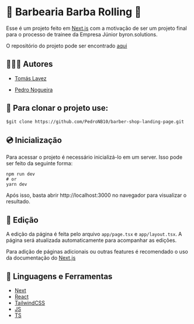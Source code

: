 # 💈 Barbearia Barba Rolling 💈

Esse é um projeto feito em [Next.js](https://nextjs.org) com a motivação de ser um projeto final para o processo de trainee da Empresa Júnior byron.solutions.

O repositório do projeto pode ser encontrado [aqui](https://github.com/PedroNB10/barber-shop-landing-page)

## 👨🏻‍💻 Autores

- [Tomás Lavez](https://github.com/tomlavez)

- [Pedro Nogueira](https://github.com/PedroNB10)

## 💾 Para clonar o projeto use:

```
$git clone https://github.com/PedroNB10/barber-shop-landing-page.git
```

## 💿 Inicialização

Para acessar o projeto é necessário inicializá-lo em um server. Isso pode ser feito da seguinte forma:

```
npm run dev
# or
yarn dev
```

Após isso, basta abrir http://localhost:3000 no navegador para visualizar o resultado.

## 📝 Edição

A edição da página é feita pelo arquivo `app/page.tsx` e `app/layout.tsx`. A página será atualizada automaticamente para acompanhar as edições.

Para adição de páginas adicionais ou outras features é recomendado o uso da documentação do [Next.js](https://nextjs.org/docs)

## 🔧 Linguagens e Ferramentas

- [Next](https://nextjs.org/)
- [React](https://react.dev/)
- [TailwindCSS](https://tailwindcss.com/)
- [JS](https://developer.mozilla.org/pt-BR/docs/Web/JavaScript)
- [TS](https://www.typescriptlang.org/)
